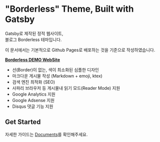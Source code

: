 # "Borderless" Theme, Built with Gatsby

Gatsby로 제작된 정적 웹사이트,  
블로그 Borderless 테마입니다.

이 문서에서는 기본적으로 Github Pages로 배포하는 것을 기준으로 작성하였습니다.

**[Borderless DEMO WebSite](https://junhobaik.github.io)**

- 선(Border)이 없는, 색이 최소화된 심플한 디자인
- 마크다운 게시물 작성 (Markdown + emoji, ktex)
- 검색 엔진 최적화 (SEO)
- 사파리 브라우저 등 게시물내 읽기 모드(Reader Mode) 지원
- Google Analytics 지원
- Google Adsense 지원
- Disqus 댓글 기능 지원

## Get Started

자세한 가이드는 [Documents](<https://github.com/junhobaik/junhobaik.github.io/wiki/Document-(Borderless)>)를 확인해주세요.
